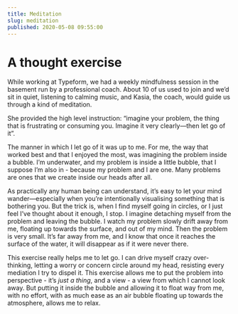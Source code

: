 ```yaml
---
title: Meditation
slug: meditation
published: 2020-05-08 09:55:00
---
```


# A thought exercise

While working at Typeform, we had a weekly mindfulness session in the basement run by a professional coach. About 10 of us used to join and we’d sit in quiet, listening to calming music, and Kasia, the coach, would guide us through a kind of meditation.

She provided the high level instruction: “imagine your problem, the thing that is frustrating or consuming you. Imagine it very clearly—then let go of it”.

The manner in which I let go of it was up to me. For me, the way that worked best and that I enjoyed the most, was imagining the problem inside a bubble. I’m underwater, and my problem is inside a little bubble, that I suppose I’m also in - because my problem and I are one. Many problems are ones that we create inside our heads after all.

As practically any human being can understand, it’s easy to let your mind wander—especially when you’re intentionally visualising something that is bothering you. But the trick is, when I find myself going in circles, or I just feel I’ve thought about it enough, I stop. I imagine detaching myself from the problem and leaving the bubble. I watch my problem slowly drift away from me, floating up towards the surface, and out of my mind. Then the problem is very small. It’s far away from me, and I know that once it reaches the surface of the water, it will disappear as if it were never there.

This exercise really helps me to let go. I can drive myself crazy over-thinking, letting a worry or concern circle around my head, resisting every mediation I try to dispel it. This exercise allows me to put the problem into perspective - it’s _just a thing_, and a view - a view from which I cannot look away. But putting it inside the bubble and allowing it to float way from me, with no effort, with as much ease as an air bubble floating up towards the atmosphere, allows me to relax.
